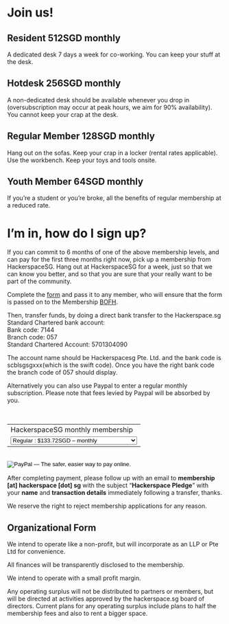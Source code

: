 # Join us!


## Resident 512SGD monthly

A dedicated desk 7 days a week for co-working. You can keep your stuff at the desk.

## Hotdesk 256SGD monthly

A non-dedicated desk should be available whenever you drop in (oversubscription may occur at peak hours, we aim for 90% availability). You cannot keep your crap at the desk.

## Regular Member 128SGD monthly

Hang out on the sofas. Keep your crap in a locker (rental rates applicable).
Use the workbench. Keep your toys and tools onsite.

## Youth Member 64SGD monthly

If you’re a student or you’re broke, all the benefits of regular membership at a reduced rate.


# I’m in, how do I sign up?

<p>If you can commit to 6 months of one of the above membership levels, and can pay for the first three months right now, pick up a membership from HackerspaceSG. Hang out at HackerspaceSG for a week, just so that we can know you better, and so that you are sure that your really want to be part of the community.</p>

<p>Complete the <a href="/membership/MembershipAgreement.pdf" target="_blank">form</a> and pass it to any member, who will ensure that the form is passed on to the Membership <a href="http://en.wikipedia.org/wiki/Bastard_Operator_From_Hell">BOFH</a>.</p>

<p>Then, transfer funds, by doing a direct bank transfer to the Hackerspace.sg Standard Chartered bank account:<br>
Bank code: 7144<br>
Branch code: 057<br>
Standard Chartered Account: 5701304090</p>
<p>The account name should be Hackerspacesg Pte. Ltd. and the bank code is scblsgsgxxx(which is the swift code). Once you have the right bank code the branch code of 057 should display.</p>
<p>Alternatively you can also use Paypal to enter a regular monthly subscription. Please note that fees levied by Paypal will be absorbed by you.</p>

<form action="https://www.paypal.com/cgi-bin/webscr" method="post"><input type="hidden" name="cmd" value="_s-xclick"><br>
<input type="hidden" name="hosted_button_id" value="6YY74YT8UKT9E"><p></p>
<table>
<tbody>
<tr>
<td><input type="hidden" name="on0" value="HackerspaceSG monthly membership">HackerspaceSG monthly membership</td>
</tr>
<tr>
<td>
<select name="os0">
<option value="Regular">Regular : $133.72SGD – monthly</option>
<option value="Youth/Starving hacker">Youth/Starving hacker : $67.12SGD – monthly</option>
<option value="Hotdesker">Hotdesker : $266.91SGD – monthly</option>
<option value="Resident">Resident : $533.30SGD – monthly</option>
</select>
</td>
</tr>
</tbody>
</table>
<p><input type="hidden" name="currency_code" value="SGD"><br>
<input type="image" alt="PayPal — The safer, easier way to pay online." name="submit" src="https://www.paypalobjects.com/en_GB/SG/i/btn/btn_subscribeCC_LG.gif"><br>
<img alt="" src="https://www.paypalobjects.com/en_GB/i/scr/pixel.gif" width="1" height="1" border="0"></p>
</form>


<p>After completing payment, please follow up with an email to&nbsp;<strong>membership [at] hackerspace [dot] sg</strong>&nbsp;with the subject “<strong>Hackerspace Pledge</strong>” with your&nbsp;<strong>name</strong>&nbsp;and&nbsp;<strong>transaction details</strong>&nbsp;immediately following a transfer, thanks.</p>
<p>We reserve the right to reject membership applications for any reason.</p>
<h2>Organizational Form</h2>
<p>We intend to operate like a non-profit, but will incorporate as an LLP or Pte Ltd for convenience.</p>
<p>All finances will be transparently disclosed to the membership.</p>
<p>We intend to operate with a small profit margin.</p>
<p>Any operating surplus will not be distributed to partners or members, but will be directed at activities approved by the hackerspace.sg board of directors. Current plans for any operating surplus include plans to half the membership fees and also to rent a bigger space.</p>

